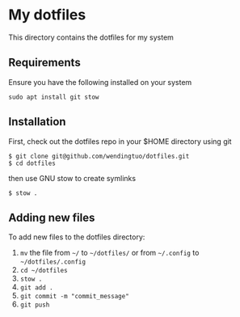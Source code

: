 # My dotfiles

This directory contains the dotfiles for my system

## Requirements

Ensure you have the following installed on your system

```
sudo apt install git stow
```

## Installation

First, check out the dotfiles repo in your $HOME directory using git

```
$ git clone git@github.com/wendingtuo/dotfiles.git
$ cd dotfiles
```

then use GNU stow to create symlinks

```
$ stow .
```

## Adding new files

To add new files to the dotfiles directory:
1. `mv` the file from `~/` to `~/dotfiles/` or from `~/.config` to `~/dotfiles/.config`
2. `cd ~/dotfiles`
3. `stow .`
4. `git add .`
5. `git commit -m "commit_message"`
6. `git push`
